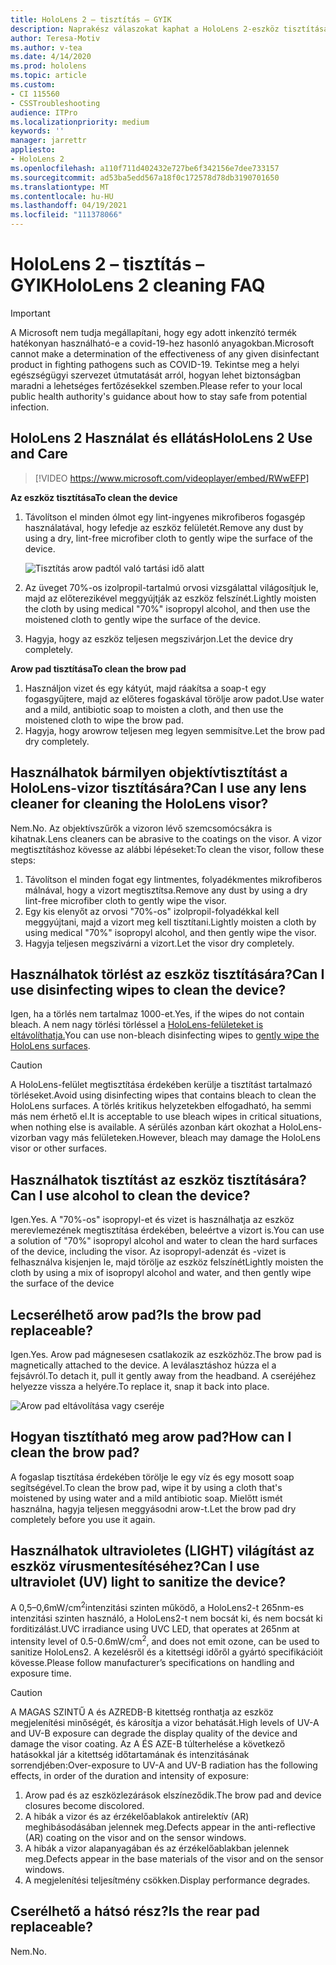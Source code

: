 ```yaml
---
title: HoloLens 2 – tisztítás – GYIK
description: Naprakész válaszokat kaphat a HoloLens 2-eszköz tisztítására és karbantartására vonatkozó gyakori kérdésekre.
author: Teresa-Motiv
ms.author: v-tea
ms.date: 4/14/2020
ms.prod: hololens
ms.topic: article
ms.custom:
- CI 115560
- CSSTroubleshooting
audience: ITPro
ms.localizationpriority: medium
keywords: ''
manager: jarrettr
appliesto:
- HoloLens 2
ms.openlocfilehash: a110f711d402432e727be6f342156e7dee733157
ms.sourcegitcommit: ad53ba5edd567a18f0c172578d78db3190701650
ms.translationtype: MT
ms.contentlocale: hu-HU
ms.lasthandoff: 04/19/2021
ms.locfileid: "111378066"
---
```

# <a name="hololens-2-cleaning-faq"></a><span data-ttu-id="06460-103">HoloLens 2 – tisztítás – GYIK</span><span class="sxs-lookup"><span data-stu-id="06460-103">HoloLens 2 cleaning FAQ</span></span>

> [!IMPORTANT]  
> <span data-ttu-id="06460-104">A Microsoft nem tudja megállapítani, hogy egy adott inkenzító termék hatékonyan használható-e a covid-19-hez hasonló anyagokban.</span><span class="sxs-lookup"><span data-stu-id="06460-104">Microsoft cannot make a determination of the effectiveness of any given disinfectant product in fighting pathogens such as COVID-19.</span></span> <span data-ttu-id="06460-105">Tekintse meg a helyi egészségügyi szervezet útmutatását arról, hogyan lehet biztonságban maradni a lehetséges fertőzésekkel szemben.</span><span class="sxs-lookup"><span data-stu-id="06460-105">Please refer to your local public health authority's guidance about how to stay safe from potential infection.</span></span>  

## <a name="hololens-2-use-and-care"></a><span data-ttu-id="06460-106">HoloLens 2 Használat és ellátás</span><span class="sxs-lookup"><span data-stu-id="06460-106">HoloLens 2 Use and Care</span></span>

> [!VIDEO https://www.microsoft.com/videoplayer/embed/RWwEFP]

<!-- <iframe src="https://channel9.msdn.com/Shows/Docs-Mixed-Reality/HoloLens-2-Use-and-Care/player" width="960" height="540" allowFullScreen frameBorder="0" title="HoloLens 2 Use and Care - Microsoft Channel 9 Video"></iframe> -->

<span data-ttu-id="06460-107">**Az eszköz tisztítása**</span><span class="sxs-lookup"><span data-stu-id="06460-107">**To clean the device**</span></span>

1. <span data-ttu-id="06460-108">Távolítson el minden ólmot egy lint-ingyenes mikrofiberos fogasgép használatával, hogy lefedje az eszköz felületét.</span><span class="sxs-lookup"><span data-stu-id="06460-108">Remove any dust by using a dry, lint-free microfiber cloth to gently wipe the surface of the device.</span></span>

   ![Tisztítás arow padtól való tartási idő alatt](images/hl2-cleaning.png)

2. <span data-ttu-id="06460-110">Az üveget 70%-os izolpropil-tartalmú orvosi vizsgálattal világosítjuk le, majd az előterezikével meggyújtják az eszköz felszínét.</span><span class="sxs-lookup"><span data-stu-id="06460-110">Lightly moisten the cloth by using medical "70%" isopropyl alcohol, and then use the moistened cloth to gently wipe the surface of the device.</span></span>

3. <span data-ttu-id="06460-111">Hagyja, hogy az eszköz teljesen megszivárjon.</span><span class="sxs-lookup"><span data-stu-id="06460-111">Let the device dry completely.</span></span>

<span data-ttu-id="06460-112">**Arow pad tisztítása**</span><span class="sxs-lookup"><span data-stu-id="06460-112">**To clean the brow pad**</span></span>

1. <span data-ttu-id="06460-113">Használjon vizet és egy kátyút, majd ráakítsa a soap-t egy fogasgyűjtere, majd az előteres fogaskával törölje arow padot.</span><span class="sxs-lookup"><span data-stu-id="06460-113">Use water and a mild, antibiotic soap to moisten a cloth, and then use the moistened cloth to wipe the brow pad.</span></span>
1. <span data-ttu-id="06460-114">Hagyja, hogy arowrow teljesen meg legyen semmisítve.</span><span class="sxs-lookup"><span data-stu-id="06460-114">Let the brow pad dry completely.</span></span>

## <a name="can-i-use-any-lens-cleaner-for-cleaning-the-hololens-visor"></a><span data-ttu-id="06460-115">Használhatok bármilyen objektívtisztítást a HoloLens-vizor tisztítására?</span><span class="sxs-lookup"><span data-stu-id="06460-115">Can I use any lens cleaner for cleaning the HoloLens visor?</span></span>

<span data-ttu-id="06460-116">Nem.</span><span class="sxs-lookup"><span data-stu-id="06460-116">No.</span></span> <span data-ttu-id="06460-117">Az objektívszűrők a vizoron lévő szemcsomócsákra is kihatnak.</span><span class="sxs-lookup"><span data-stu-id="06460-117">Lens cleaners can be abrasive to the coatings on the visor.</span></span> <span data-ttu-id="06460-118">A vizor megtisztításhoz kövesse az alábbi lépéseket:</span><span class="sxs-lookup"><span data-stu-id="06460-118">To clean the visor, follow these steps:</span></span>  

1. <span data-ttu-id="06460-119">Távolítson el minden fogat egy lintmentes, folyadékmentes mikrofiberos málnával, hogy a vizort megtisztítsa.</span><span class="sxs-lookup"><span data-stu-id="06460-119">Remove any dust by using a dry lint-free microfiber cloth to gently wipe the visor.</span></span>
1. <span data-ttu-id="06460-120">Egy kis elenyőt az orvosi "70%-os" izolpropil-folyadékkal kell meggyújtani, majd a vizort meg kell tisztítani.</span><span class="sxs-lookup"><span data-stu-id="06460-120">Lightly moisten a cloth by using medical "70%" isopropyl alcohol, and then gently wipe the visor.</span></span>
1. <span data-ttu-id="06460-121">Hagyja teljesen megszivárni a vizort.</span><span class="sxs-lookup"><span data-stu-id="06460-121">Let the visor dry completely.</span></span>

## <a name="can-i-use-disinfecting-wipes-to-clean-the-device"></a><span data-ttu-id="06460-122">Használhatok törlést az eszköz tisztítására?</span><span class="sxs-lookup"><span data-stu-id="06460-122">Can I use disinfecting wipes to clean the device?</span></span>

<span data-ttu-id="06460-123">Igen, ha a törlés nem tartalmaz 1000-et.</span><span class="sxs-lookup"><span data-stu-id="06460-123">Yes, if the wipes do not contain bleach.</span></span> <span data-ttu-id="06460-124">A nem nagy törlési törléssel a [HoloLens-felületeket is eltávolíthatja.](#hololens-2-use-and-care)</span><span class="sxs-lookup"><span data-stu-id="06460-124">You can use non-bleach disinfecting wipes to [gently wipe the HoloLens surfaces](#hololens-2-use-and-care).</span></span>  

> [!CAUTION]  
> <span data-ttu-id="06460-125">A HoloLens-felület megtisztítása érdekében kerülje a tisztítást tartalmazó törléseket.</span><span class="sxs-lookup"><span data-stu-id="06460-125">Avoid using disinfecting wipes that contains bleach to clean the HoloLens surfaces.</span></span> <span data-ttu-id="06460-126">A törlés kritikus helyzetekben elfogadható, ha semmi más nem érhető el.</span><span class="sxs-lookup"><span data-stu-id="06460-126">It is acceptable to use bleach wipes in critical situations, when nothing else is available.</span></span> <span data-ttu-id="06460-127">A sérülés azonban kárt okozhat a HoloLens-vizorban vagy más felületeken.</span><span class="sxs-lookup"><span data-stu-id="06460-127">However, bleach may damage the HoloLens visor or other surfaces.</span></span>

## <a name="can-i-use-alcohol-to-clean-the-device"></a><span data-ttu-id="06460-128">Használhatok tisztítást az eszköz tisztítására?</span><span class="sxs-lookup"><span data-stu-id="06460-128">Can I use alcohol to clean the device?</span></span>

<span data-ttu-id="06460-129">Igen.</span><span class="sxs-lookup"><span data-stu-id="06460-129">Yes.</span></span> <span data-ttu-id="06460-130">A "70%-os" isopropyl-et és vizet is használhatja az eszköz merevlemezének megtisztítása érdekében, beleértve a vizort is.</span><span class="sxs-lookup"><span data-stu-id="06460-130">You can use a solution of "70%" isopropyl alcohol and water to clean the hard surfaces of the device, including the visor.</span></span> <span data-ttu-id="06460-131">Az isopropyl-adenzát és -vizet is felhasználva kisjenjen le, majd törölje az eszköz felszínét</span><span class="sxs-lookup"><span data-stu-id="06460-131">Lightly moisten the cloth by using a mix of isopropyl alcohol and water, and then gently wipe the surface of the device</span></span>

## <a name="is-the-brow-pad-replaceable"></a><span data-ttu-id="06460-132">Lecserélhető arow pad?</span><span class="sxs-lookup"><span data-stu-id="06460-132">Is the brow pad replaceable?</span></span>

<span data-ttu-id="06460-133">Igen.</span><span class="sxs-lookup"><span data-stu-id="06460-133">Yes.</span></span> <span data-ttu-id="06460-134">Arow pad mágnesesen csatlakozik az eszközhöz.</span><span class="sxs-lookup"><span data-stu-id="06460-134">The brow pad is magnetically attached to the device.</span></span> <span data-ttu-id="06460-135">A leválasztáshoz húzza el a fejsávról.</span><span class="sxs-lookup"><span data-stu-id="06460-135">To detach it, pull it gently away from the headband.</span></span> <span data-ttu-id="06460-136">A cseréjéhez helyezze vissza a helyére.</span><span class="sxs-lookup"><span data-stu-id="06460-136">To replace it, snap it back into place.</span></span>

![Arow pad eltávolítása vagy cseréje](images/hololens2-remove-browpad.png)

## <a name="how-can-i-clean-the-brow-pad"></a><span data-ttu-id="06460-138">Hogyan tisztítható meg arow pad?</span><span class="sxs-lookup"><span data-stu-id="06460-138">How can I clean the brow pad?</span></span>

<span data-ttu-id="06460-139">A fogaslap tisztítása érdekében törölje le egy víz és egy mosott soap segítségével.</span><span class="sxs-lookup"><span data-stu-id="06460-139">To clean the brow pad, wipe it by using a cloth that's moistened by using water and a mild antibiotic soap.</span></span> <span data-ttu-id="06460-140">Mielőtt ismét használna, hagyja teljesen meggyásodni arow-t.</span><span class="sxs-lookup"><span data-stu-id="06460-140">Let the brow pad dry completely before you use it again.</span></span>

## <a name="can-i-use-ultraviolet-uv-light-to-sanitize-the-device"></a><span data-ttu-id="06460-141">Használhatok ultravioletes (LIGHT) világítást az eszköz vírusmentesítéséhez?</span><span class="sxs-lookup"><span data-stu-id="06460-141">Can I use ultraviolet (UV) light to sanitize the device?</span></span>

<span data-ttu-id="06460-142">A 0,5–0,6mW/cm<sup>2</sup>intenzitási szinten működő, a HoloLens2-t 265nm-es intenzitási szinten használó, a HoloLens2-t nem bocsát ki, és nem bocsát ki forditizálást.</span><span class="sxs-lookup"><span data-stu-id="06460-142">UVC irradiance using UVC LED, that operates at 265nm at intensity level of 0.5-0.6mW/cm<sup>2</sup>, and does not emit ozone, can be used to sanitize HoloLens2.</span></span> <span data-ttu-id="06460-143">A kezelésről és a kitettségi időről a gyártó specifikációit kövesse.</span><span class="sxs-lookup"><span data-stu-id="06460-143">Please follow manufacturer’s specifications on handling and exposure time.</span></span>

> [!CAUTION]  
> <span data-ttu-id="06460-144">A MAGAS SZINTŰ A és AZREDB-B kitettség ronthatja az eszköz megjelenítési minőségét, és károsítja a vizor behatását.</span><span class="sxs-lookup"><span data-stu-id="06460-144">High levels of UV-A and UV-B exposure can degrade the display quality of the device and damage the visor coating.</span></span> <span data-ttu-id="06460-145">Az A ÉS AZE-B túlterhelése a következő hatásokkal jár a kitettség időtartamának és intenzitásának sorrendjében:</span><span class="sxs-lookup"><span data-stu-id="06460-145">Over-exposure to UV-A and UV-B radiation has the following effects, in order of the duration and intensity of exposure:</span></span>
>  
> 1. <span data-ttu-id="06460-146">Arow pad és az eszközlezárások elszíneződik.</span><span class="sxs-lookup"><span data-stu-id="06460-146">The brow pad and device closures become discolored.</span></span>
> 1. <span data-ttu-id="06460-147">A hibák a vizor és az érzékelőablakok antirelektív (AR) meghibásodásában jelennek meg.</span><span class="sxs-lookup"><span data-stu-id="06460-147">Defects appear in the anti-reflective (AR) coating on the visor and on the sensor windows.</span></span>
> 1. <span data-ttu-id="06460-148">A hibák a vizor alapanyagában és az érzékelőablakban jelennek meg.</span><span class="sxs-lookup"><span data-stu-id="06460-148">Defects appear in the base materials of the visor and on the sensor windows.</span></span>
> 1. <span data-ttu-id="06460-149">A megjelenítési teljesítmény csökken.</span><span class="sxs-lookup"><span data-stu-id="06460-149">Display performance degrades.</span></span>

## <a name="is-the-rear-pad-replaceable"></a><span data-ttu-id="06460-150">Cserélhető a hátsó rész?</span><span class="sxs-lookup"><span data-stu-id="06460-150">Is the rear pad replaceable?</span></span>

<span data-ttu-id="06460-151">Nem.</span><span class="sxs-lookup"><span data-stu-id="06460-151">No.</span></span>
